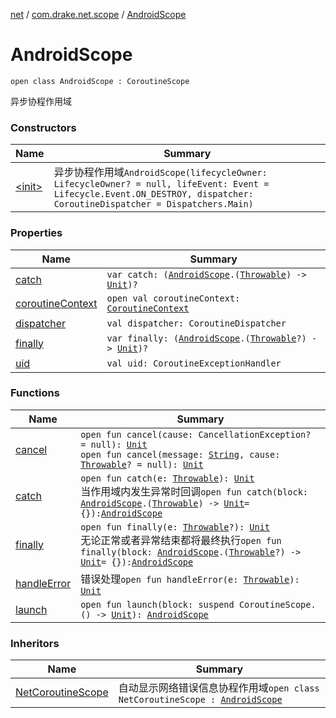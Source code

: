 [net](../../index.md) / [com.drake.net.scope](../index.md) / [AndroidScope](./index.md)

# AndroidScope

`open class AndroidScope : CoroutineScope`

异步协程作用域

### Constructors

| Name | Summary |
|---|---|
| [&lt;init&gt;](-init-.md) | 异步协程作用域`AndroidScope(lifecycleOwner: LifecycleOwner? = null, lifeEvent: Event = Lifecycle.Event.ON_DESTROY, dispatcher: CoroutineDispatcher = Dispatchers.Main)` |

### Properties

| Name | Summary |
|---|---|
| [catch](catch.md) | `var catch: (`[`AndroidScope`](./index.md)`.(`[`Throwable`](https://kotlinlang.org/api/latest/jvm/stdlib/kotlin/-throwable/index.html)`) -> `[`Unit`](https://kotlinlang.org/api/latest/jvm/stdlib/kotlin/-unit/index.html)`)?` |
| [coroutineContext](coroutine-context.md) | `open val coroutineContext: `[`CoroutineContext`](https://kotlinlang.org/api/latest/jvm/stdlib/kotlin.coroutines/-coroutine-context/index.html) |
| [dispatcher](dispatcher.md) | `val dispatcher: CoroutineDispatcher` |
| [finally](finally.md) | `var finally: (`[`AndroidScope`](./index.md)`.(`[`Throwable`](https://kotlinlang.org/api/latest/jvm/stdlib/kotlin/-throwable/index.html)`?) -> `[`Unit`](https://kotlinlang.org/api/latest/jvm/stdlib/kotlin/-unit/index.html)`)?` |
| [uid](uid.md) | `val uid: CoroutineExceptionHandler` |

### Functions

| Name | Summary |
|---|---|
| [cancel](cancel.md) | `open fun cancel(cause: CancellationException? = null): `[`Unit`](https://kotlinlang.org/api/latest/jvm/stdlib/kotlin/-unit/index.html)<br>`open fun cancel(message: `[`String`](https://kotlinlang.org/api/latest/jvm/stdlib/kotlin/-string/index.html)`, cause: `[`Throwable`](https://kotlinlang.org/api/latest/jvm/stdlib/kotlin/-throwable/index.html)`? = null): `[`Unit`](https://kotlinlang.org/api/latest/jvm/stdlib/kotlin/-unit/index.html) |
| [catch](catch.md) | `open fun catch(e: `[`Throwable`](https://kotlinlang.org/api/latest/jvm/stdlib/kotlin/-throwable/index.html)`): `[`Unit`](https://kotlinlang.org/api/latest/jvm/stdlib/kotlin/-unit/index.html)<br>当作用域内发生异常时回调`open fun catch(block: `[`AndroidScope`](./index.md)`.(`[`Throwable`](https://kotlinlang.org/api/latest/jvm/stdlib/kotlin/-throwable/index.html)`) -> `[`Unit`](https://kotlinlang.org/api/latest/jvm/stdlib/kotlin/-unit/index.html)` = {}): `[`AndroidScope`](./index.md) |
| [finally](finally.md) | `open fun finally(e: `[`Throwable`](https://kotlinlang.org/api/latest/jvm/stdlib/kotlin/-throwable/index.html)`?): `[`Unit`](https://kotlinlang.org/api/latest/jvm/stdlib/kotlin/-unit/index.html)<br>无论正常或者异常结束都将最终执行`open fun finally(block: `[`AndroidScope`](./index.md)`.(`[`Throwable`](https://kotlinlang.org/api/latest/jvm/stdlib/kotlin/-throwable/index.html)`?) -> `[`Unit`](https://kotlinlang.org/api/latest/jvm/stdlib/kotlin/-unit/index.html)` = {}): `[`AndroidScope`](./index.md) |
| [handleError](handle-error.md) | 错误处理`open fun handleError(e: `[`Throwable`](https://kotlinlang.org/api/latest/jvm/stdlib/kotlin/-throwable/index.html)`): `[`Unit`](https://kotlinlang.org/api/latest/jvm/stdlib/kotlin/-unit/index.html) |
| [launch](launch.md) | `open fun launch(block: suspend CoroutineScope.() -> `[`Unit`](https://kotlinlang.org/api/latest/jvm/stdlib/kotlin/-unit/index.html)`): `[`AndroidScope`](./index.md) |

### Inheritors

| Name | Summary |
|---|---|
| [NetCoroutineScope](../-net-coroutine-scope/index.md) | 自动显示网络错误信息协程作用域`open class NetCoroutineScope : `[`AndroidScope`](./index.md) |

